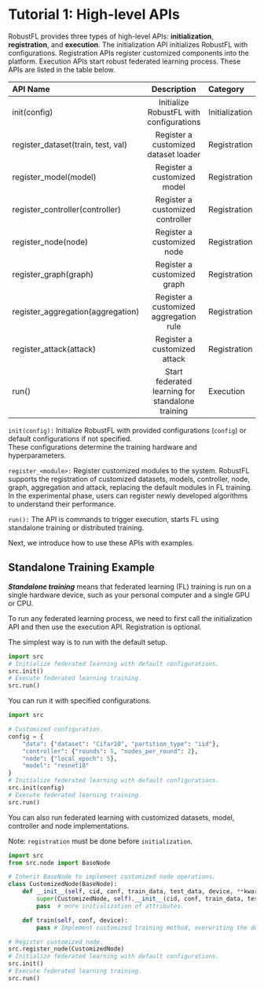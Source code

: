 # Tutorial 1: High-level APIs

RobustFL provides three types of high-level APIs: **initialization**, **registration**, and **execution**.
The initialization API initializes RobustFL with configurations. 
Registration APIs register customized components into the platform. 
Execution APIs start robust federated learning process. 
These APIs are listed in the table below.

| API Name      | Description | Category 
| :---        |    :----:   | :--- |
| init(config) | Initialize RobustFL with configurations | Initialization | 
| register_dataset(train, test, val) | Register a customized dataset loader| Registration | 
| register_model(model) | Register a customized model | Registration | 
| register_controller(controller) | Register a customized controller | Registration |
| register_node(node) | Register a customized node | Registration |
| register_graph(graph) | Register a customized graph | Registration |
| register_aggregation(aggregation) | Register a customized aggregation rule | Registration |
| register_attack(attack) | Register a customized attack | Registration |
| run() | Start federated learning for standalone training | Execution |


`init(config):` Initialize RobustFL with provided configurations (`config`) or default configurations if not specified.  
These configurations determine the training hardware and hyperparameters.

`register_<module>:` Register customized modules to the system. 
RobustFL supports the registration of customized datasets, models, controller, node, graph, aggregation and attack, replacing the default modules in FL training. In the experimental phase, users can register newly developed algorithms to understand their performance.

`run():` The API is commands to trigger execution, starts FL using standalone training or distributed training. 

Next, we introduce how to use these APIs with examples.

## Standalone Training Example

_**Standalone training**_ means that federated learning (FL) training is run on a single hardware device, such as your personal computer and a single GPU or CPU.

To run any federated learning process, we need to first call the initialization API and then use the execution API. Registration is optional.

The simplest way is to run with the default setup. 
```python
import src
# Initialize federated learning with default configurations.
src.init()
# Execute federated learning training.
src.run()
```

You can run it with specified configurations. 
```python
import src

# Customized configuration.
config = {
    "data": {"dataset": "Cifar10", "partition_type": "iid"},
    "controller": {"rounds": 5, "nodes_per_round": 2},
    "node": {"local_epoch": 5},
    "model": "resnet18"
}
# Initialize federated learning with default configurations.
src.init(config)
# Execute federated learning training.
src.run()
```

You can also run federated learning with customized datasets, model, controller and node implementations.

Note: `registration` must be done before `initialization`.

```python
import src
from src.node import BaseNode

# Inherit BaseNode to implement customized node operations.
class CustomizedNode(BaseNode):
    def __init__(self, cid, conf, train_data, test_data, device, **kwargs):
        super(CustomizedNode, self).__init__(cid, conf, train_data, test_data, device, **kwargs)
        pass  # more initialization of attributes.

    def train(self, conf, device):
        pass # Implement customized training method, overwriting the default one.

# Register customized node.
src.register_node(CustomizedNode)
# Initialize federated learning with default configurations.
src.init()
# Execute federated learning training.
src.run()
```
